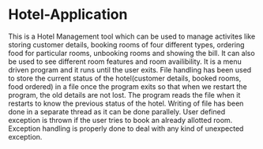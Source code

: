 # Hotel-Application
This is a Hotel Management tool which can be used to manage activites like storing customer details, 
booking rooms of four different types, ordering food for particular rooms, unbooking rooms and showing 
the bill. It can also be used to see different room features and room availibility. It is a menu driven 
program and it runs until the user exits. File handling has been used to store the current status of the
hotel(customer details, booked rooms, food ordered) in a file once the program exits so that when we 
restart the program, the old details are not lost. The program reads the file when it restarts to know
the previous status of the hotel. Writing of file has been done in a separate thread as it can be done 
parallely. User defined exception is thrown if the user tries to book an already allotted room. Exception 
handling is properly done to deal with any kind of unexpected exception.
